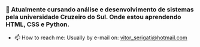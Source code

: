 ### 🌱 Atualmente cursando análise e desenvolvimento de sistemas pela universidade Cruzeiro do Sul. Onde estou aprendendo HTML, CSS e Python.
- 📫 How to reach me: Usually by e-mail on: vitor_serigati@hotmail.com
